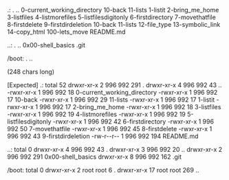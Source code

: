 .:
.
..
0-current_working_directory
10-back
11-lists
1-listit
2-bring_me_home
3-listfiles
4-listmorefiles
5-listfilesdigitonly
6-firstdirectory
7-movethatfile
8-firstdelete
9-firstdirdeletion
10-back
11-lists
12-file_type
13-symbolic_link
14-copy_html
100-lets_move
README.md

..:
.
..
0x00-shell_basics
.git

/boot:
.
..

(248 chars long)

[Expected]
.:
total 52
drwxr-xr-x 2 996 992 291 .
drwxr-xr-x 4 996 992 43 ..
-rwxr-xr-x 1 996 992 18 0-current_working_directory
-rwxr-xr-x 1 996 992 17 10-back
-rwxr-xr-x 1 996 992 29 11-lists
-rwxr-xr-x 1 996 992 17 1-listit
-rwxr-xr-x 1 996 992 17 2-bring_me_home
-rwxr-xr-x 1 996 992 18 3-listfiles
-rwxr-xr-x 1 996 992 19 4-listmorefiles
-rwxr-xr-x 1 996 992 19 5-listfilesdigitonly
-rwxr-xr-x 1 996 992 42 6-firstdirectory
-rwxr-xr-x 1 996 992 50 7-movethatfile
-rwxr-xr-x 1 996 992 45 8-firstdelete
-rwxr-xr-x 1 996 992 43 9-firstdirdeletion
-rw-r--r-- 1 996 992 194 README.md

..:
total 0
drwxr-xr-x 4 996 992 43 .
drwxr-xr-x 3 996 992 20 ..
drwxr-xr-x 2 996 992 291 0x00-shell_basics
drwxr-xr-x 8 996 992 162 .git

/boot:
total 0
drwxr-xr-x 2 root root 6 .
drwxr-xr-x 17 root root 269 ..

